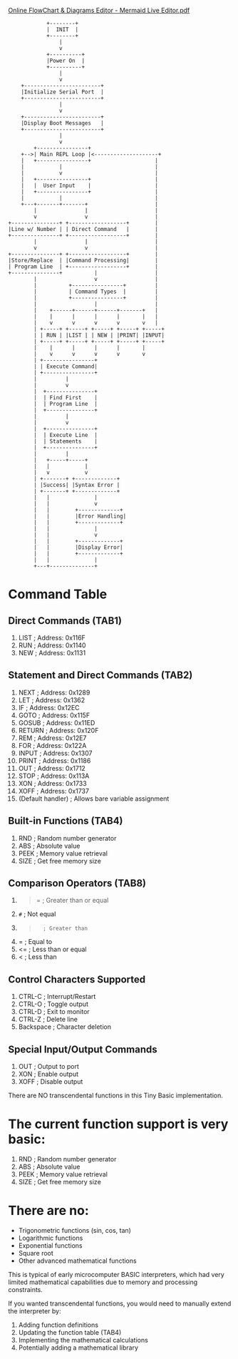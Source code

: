 
    
[Online FlowChart & Diagrams Editor - Mermaid Live Editor.pdf](https://github.com/user-attachments/files/18838387/Online.FlowChart.Diagrams.Editor.-.Mermaid.Live.Editor.pdf)


```
            +--------+
            |  INIT  |
            +--------+
                |
                v
            +----------+
            |Power On  |
            +----------+
                |
                v
    +------------------------+
    |Initialize Serial Port  |
    +------------------------+
                |
                v
    +------------------------+
    |Display Boot Messages   |
    +------------------------+
                |
                v
        +----------------+
    +-->| Main REPL Loop |<--------------------+
    |   +----------------+                    |
    |           |                             |
    |           v                             |
    |   +----------------+                    |
    |   |  User Input    |                    |
    |   +----------------+                    |
    |           |                             |
    +---+-------+-------+                     |
        |               |                     |
        v               v                     |
+---------------+ +------------------+        |
|Line w/ Number | | Direct Command   |        |
+---------------+ +------------------+        |
        |               |                     |
        v               v                     |
+---------------+ +------------------+        |
|Store/Replace  | |Command Processing|        |
| Program Line  | +------------------+        |
+---------------+          |                  |
        |                  v                  |
        |          +----------------+         |
        |          | Command Types  |         |
        |          +----------------+         |
        |                  |                  |
        |    +------+------+------+-------+   |
        |    |      |      |      |       |   |
        |    v      v      v      v       v   |
        | +-----+ +-----+ +-----+ +-----+ +-----+
        | | RUN | |LIST | | NEW | |PRINT| |INPUT|
        | +-----+ +-----+ +-----+ +-----+ +-----+
        |    |      |      |      |       |
        |    v      v      v      v       v
        | +----------------+
        | | Execute Command|
        | +----------------+
        |         |
        |         v
        |  +---------------+
        |  | Find First    |
        |  | Program Line  |
        |  +---------------+
        |         |
        |         v
        |  +---------------+
        |  | Execute Line  |
        |  | Statements    |
        |  +---------------+
        |         |
        |   +-----+-----+
        |   |           |
        |   v           v
        | +-------+ +-------------+
        | |Success| |Syntax Error |
        | +-------+ +-------------+
        |   |              |
        |   |              v
        |   |        +-------------+
        |   |        |Error Handling|
        |   |        +-------------+
        |   |              |
        |   |              v
        |   |        +-------------+
        |   |        |Display Error|
        |   |        +-------------+
        |   |              |
        +---+--------------+
```


# Command Table

## Direct Commands (TAB1)
1. LIST    ; Address: 0x116F
2. RUN     ; Address: 0x1140
3. NEW     ; Address: 0x1131

## Statement and Direct Commands (TAB2)
1. NEXT    ; Address: 0x1289
2. LET     ; Address: 0x1362
3. IF      ; Address: 0x12EC
4. GOTO    ; Address: 0x115F
5. GOSUB   ; Address: 0x11ED
6. RETURN  ; Address: 0x120F
7. REM     ; Address: 0x12E7
8. FOR     ; Address: 0x122A
9. INPUT   ; Address: 0x1307
10. PRINT  ; Address: 0x1186
11. OUT    ; Address: 0x1712
12. STOP   ; Address: 0x113A
13. XON    ; Address: 0x1733
14. XOFF   ; Address: 0x1737
15. (Default handler)  ; Allows bare variable assignment

## Built-in Functions (TAB4)
1. RND     ; Random number generator
2. ABS     ; Absolute value
3. PEEK    ; Memory value retrieval
4. SIZE    ; Get free memory size

## Comparison Operators (TAB8)
1. >=      ; Greater than or equal
2. `#`     ; Not equal
3. >       ; Greater than
4. =       ; Equal to
5. <=      ; Less than or equal
6. <       ; Less than

## Control Characters Supported
1. CTRL-C  ; Interrupt/Restart
2. CTRL-O  ; Toggle output
3. CTRL-D  ; Exit to monitor
4. CTRL-Z  ; Delete line
5. Backspace ; Character deletion

## Special Input/Output Commands
1. OUT     ; Output to port
2. XON     ; Enable output
3. XOFF    ; Disable output


There are NO transcendental functions in this Tiny Basic implementation.

# The current function support is very basic:
1. RND     ; Random number generator
2. ABS     ; Absolute value
3. PEEK    ; Memory value retrieval
4. SIZE    ; Get free memory size

# There are no:
- Trigonometric functions (sin, cos, tan)
- Logarithmic functions
- Exponential functions
- Square root
- Other advanced mathematical functions

This is typical of early microcomputer BASIC interpreters, 
which had very limited mathematical capabilities due to memory and processing constraints.

If you wanted transcendental functions, you would need to manually extend the interpreter by:

1. Adding function definitions
2. Updating the function table (TAB4)
3. Implementing the mathematical calculations
4. Potentially adding a mathematical library

